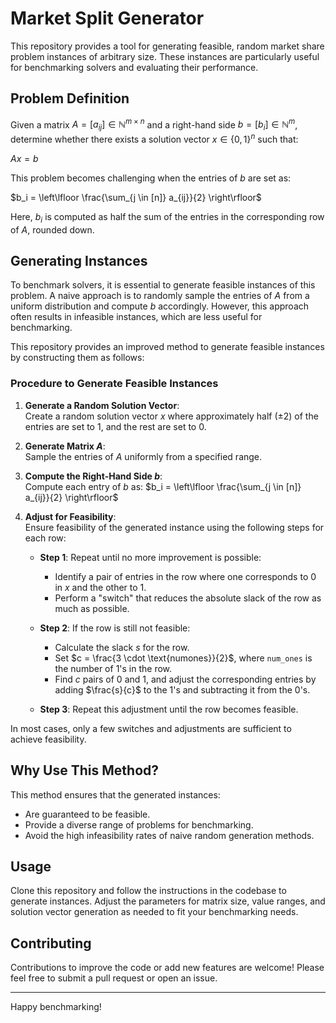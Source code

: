 # Market Split Generator

This repository provides a tool for generating feasible, random market share problem instances of arbitrary size. These instances are particularly useful for benchmarking solvers and evaluating their performance.

## Problem Definition

Given a matrix $A = [a_{ij}] \in \mathbb{N}^{m \times n}$ and a right-hand side $b = [b_i] \in \mathbb{N}^m$, determine whether there exists a solution vector $x \in \{0, 1\}^n$ such that:

$Ax = b$

This problem becomes challenging when the entries of $b$ are set as:

$b_i = \left\lfloor \frac{\sum_{j \in [n]} a_{ij}}{2} \right\rfloor$

Here, $b_i$ is computed as half the sum of the entries in the corresponding row of $A$, rounded down.

## Generating Instances

To benchmark solvers, it is essential to generate feasible instances of this problem. A naive approach is to randomly sample the entries of $A$ from a uniform distribution and compute $b$ accordingly. However, this approach often results in infeasible instances, which are less useful for benchmarking.

This repository provides an improved method to generate feasible instances by constructing them as follows:

### Procedure to Generate Feasible Instances

1. **Generate a Random Solution Vector**:  
   Create a random solution vector $x$ where approximately half (±2) of the entries are set to $1$, and the rest are set to $0$.

2. **Generate Matrix $A$**:  
   Sample the entries of $A$ uniformly from a specified range.

3. **Compute the Right-Hand Side $b$**:  
   Compute each entry of $b$ as:
   $b_i = \left\lfloor \frac{\sum_{j \in [n]} a_{ij}}{2} \right\rfloor$

4. **Adjust for Feasibility**:  
   Ensure feasibility of the generated instance using the following steps for each row:
   
   - **Step 1**: Repeat until no more improvement is possible:
     - Identify a pair of entries in the row where one corresponds to $0$ in $x$ and the other to $1$.
     - Perform a "switch" that reduces the absolute slack of the row as much as possible.

   - **Step 2**: If the row is still not feasible:
     - Calculate the slack $s$ for the row.
     - Set $c = \frac{3 \cdot \text{numones}}{2}$, where `num_ones` is the number of $1$'s in the row.
     - Find $c$ pairs of $0$ and $1$, and adjust the corresponding entries by adding $\frac{s}{c}$ to the $1$'s and subtracting it from the $0$'s.

   - **Step 3**: Repeat this adjustment until the row becomes feasible.

In most cases, only a few switches and adjustments are sufficient to achieve feasibility.

## Why Use This Method?

This method ensures that the generated instances:
- Are guaranteed to be feasible.
- Provide a diverse range of problems for benchmarking.
- Avoid the high infeasibility rates of naive random generation methods.

## Usage

Clone this repository and follow the instructions in the codebase to generate instances. Adjust the parameters for matrix size, value ranges, and solution vector generation as needed to fit your benchmarking needs.

## Contributing

Contributions to improve the code or add new features are welcome! Please feel free to submit a pull request or open an issue.

---

Happy benchmarking!
